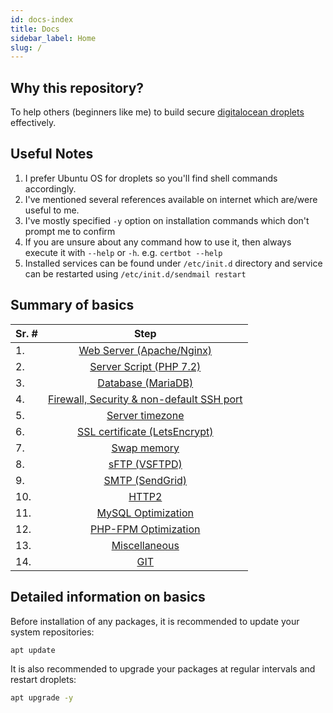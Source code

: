```yaml
---
id: docs-index
title: Docs
sidebar_label: Home
slug: /
---
```


## Why this repository?
To help others (beginners like me) to build secure [digitalocean droplets](https://www.digitalocean.com/products/droplets/) effectively.

## Useful Notes
1. I prefer Ubuntu OS for droplets so you'll find shell commands accordingly.
2. I've mentioned several references available on internet which are/were useful to me.
3. I've mostly specified `-y` option on installation commands which don't prompt me to confirm
4. If you are unsure about any command how to use it, then always execute it with `--help` or `-h`. e.g. `certbot --help`
5. Installed services can be found under `/etc/init.d` directory and service can be restarted using `/etc/init.d/sendmail restart`

## Summary of basics
| Sr. # | Step                                      |
|-------|:-----------------------------------------:|
| 1.    | [Web Server (Apache/Nginx)](web-server)                 |
| 2.    | [Server Script (PHP 7.2)](server-script)                   |
| 3.    | [Database (MariaDB)](database)                        |
| 4.    | [Firewall, Security & non-default SSH port](firewall-security-and-non-default-ssh-port) |
| 5.    | [Server timezone](server-timezone)                           |
| 6.    | [SSL certificate (LetsEncrypt)](ssl-certificate-letsencrypt)             |
| 7.    | [Swap memory](swap-memory)                               |
| 8.    | [sFTP (VSFTPD)](sftp-vsftpd)                             |
| 9.    | [SMTP (SendGrid)](smtp-sendgrid)                           |
| 10.   | [HTTP2](http2)                                     |
| 11.   | [MySQL Optimization](mysql-optimization)                        |
| 12.   | [PHP-FPM Optimization](php-fpm-optimization)                      |
| 13.   | [Miscellaneous](miscellaneous)                             |
| 14.   | [GIT](git)                             |

## Detailed information on basics

Before installation of any packages, it is recommended to update your system repositories:

```bash
apt update
```

It is also recommended to upgrade your packages at regular intervals and restart droplets:

```bash
apt upgrade -y
```